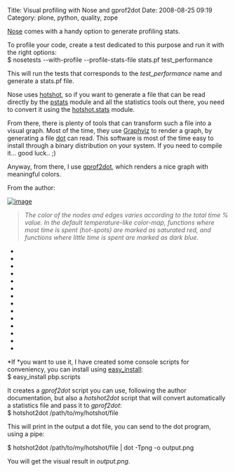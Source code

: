 Title: Visual profiling with Nose and gprof2dot
Date: 2008-08-25 09:19
Category: plone, python, quality, zope

[Nose][] comes with a handy option to generate profiling stats.   
  
To profile your code, create a test dedicated to this purpose and run
it with the right options:   
   $ nosetests --with-profile --profile-stats-file stats.pf test_performance

  
This will run the tests that corresponds to the *test\_performance*
name and generate a stats.pf file.   
  
Nose uses [hotshot][], so if you want to generate a file that can be
read directly by the [pstats][] module and all the statistics tools out
there, you need to convert it using the [hotshot.stats][] module.   
  
From there, there is plenty of tools that can transform such a file
into a visual graph. Most of the time, they use [Graphviz][] to render a
graph, by generating a file [dot][] can read. This software is most of
the time easy to install through a binary distribution on your system.
If you need to compile it... good luck.. ;)   
  
Anyway, from there, I use [gprof2dot][], which renders a nice graph
with meaningful colors.   
  
From the author:   
  
  
  
  
[![image][]][gprof2dot]   
> *The color of the nodes and edges varies according to the total time %
> value. In the default temperature-like color-map, functions where most
> time is spent (hot-spots) are marked as saturated red, and functions
> where little time is spent are marked as dark blue.*

  
*   
*   
  
*   
*   
  
*   
*   
  
*   
*   
  
*   
*   
  
*   
*   
  
*   
*   
  
*If *you want to use it, I have created some console scripts for
conveniency, you can install using [easy\_install][]:   
   $ easy_install pbp.scripts

  
It creates a *gprof2dot* script you can use, following the author
documentation, but also a *hotshot2dot* script that will convert
automatically a statistics file and pass it to *gprof2dot*:   
   $ hotshot2dot /path/to/my/hotshot/file

  
This will print in the output a dot file, you can send to the dot
program, using a pipe:   

  $ hotshot2dot /path/to/my/hotshot/file | dot -Tpng -o output.png

  
You will get the visual result in *output.png*.

  [Nose]: http://www.somethingaboutorange.com/mrl/projects/nose/
  [hotshot]: http://docs.python.org/lib/module-hotshot.html
  [pstats]: http://docs.python.org/lib/module-profile.html
  [hotshot.stats]: http://docs.python.org/lib/module-hotshot.stats.html
  [Graphviz]: http://www.graphviz.org/
  [dot]: http://www.graphviz.org/cgi-bin/man?dot
  [gprof2dot]: http://code.google.com/p/jrfonseca/wiki/Gprof2Dot
  [image]: http://jrfonseca.googlecode.com/svn/wiki/gprof2dot.png
  [easy\_install]: http://peak.telecommunity.com/DevCenter/EasyInstall
